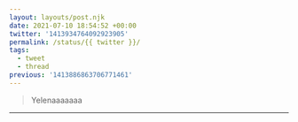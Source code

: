 ```yaml
---
layout: layouts/post.njk
date: 2021-07-10 18:54:52 +00:00
twitter: '1413934764092923905'
permalink: /status/{{ twitter }}/
tags: 
  - tweet
  - thread
previous: '1413886863706771461'
---
```


> Yelenaaaaaaa

---
